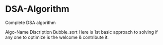 # DSA-Algorithm
Complete DSA algorithm 

Algo-Name                         Discription 
Bubble_sort                       Here is 1st basic approach to solving if any one to optimize is the welcome & contribute it.

 
